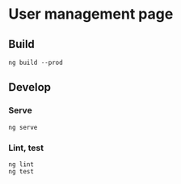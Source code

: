 #  User management page

## Build

```
ng build --prod
```

## Develop

### Serve

```
ng serve
```

### Lint, test

```
ng lint
ng test
```
